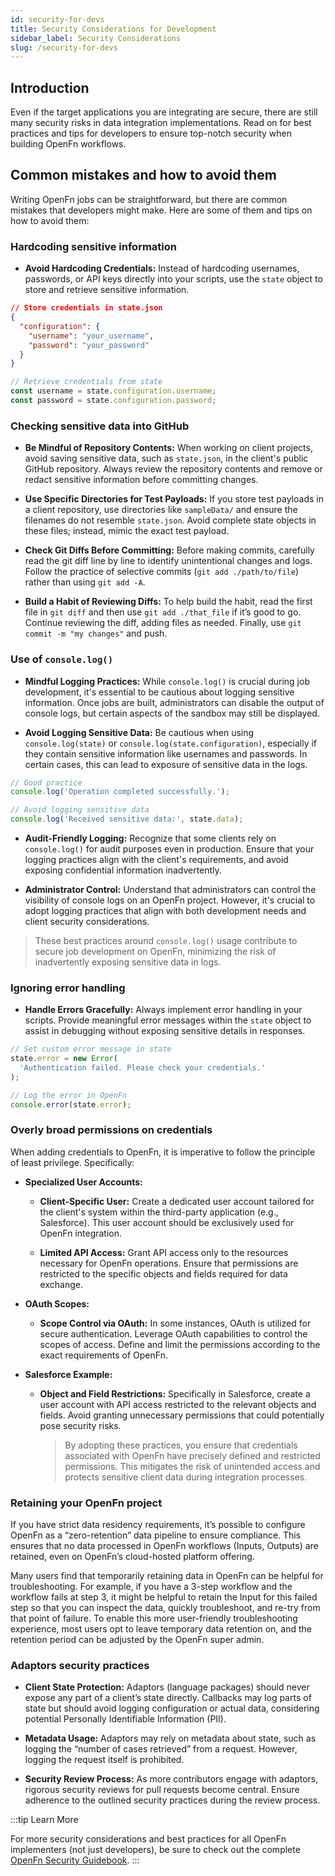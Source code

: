```yaml
---
id: security-for-devs
title: Security Considerations for Development
sidebar_label: Security Considerations
slug: /security-for-devs
---
```


## Introduction

Even if the target applications you are integrating are secure, there are still
many security risks in data integration implementations. Read on for best
practices and tips for developers to ensure top-notch security when building
OpenFn workflows.

## Common mistakes and how to avoid them

Writing OpenFn jobs can be straightforward, but there are common mistakes that
developers might make. Here are some of them and tips on how to avoid them:

### Hardcoding sensitive information

- **Avoid Hardcoding Credentials:** Instead of hardcoding usernames, passwords,
  or API keys directly into your scripts, use the `state` object to store and
  retrieve sensitive information.

```json
// Store credentials in state.json
{
  "configuration": {
    "username": "your_username",
    "password": "your_password"
  }
}
```

```javascript
// Retrieve credentials from state
const username = state.configuration.username;
const password = state.configuration.password;
```

### Checking sensitive data into GitHub

- **Be Mindful of Repository Contents:** When working on client projects, avoid
  saving sensitive data, such as `state.json`, in the client's public GitHub
  repository. Always review the repository contents and remove or redact
  sensitive information before committing changes.

- **Use Specific Directories for Test Payloads:** If you store test payloads in
  a client repository, use directories like `sampleData/` and ensure the
  filenames do not resemble `state.json`. Avoid complete state objects in these
  files; instead, mimic the exact test payload.

- **Check Git Diffs Before Committing:** Before making commits, carefully read
  the git diff line by line to identify unintentional changes and logs. Follow
  the practice of selective commits (`git add ./path/to/file`) rather than using
  `git add -A`.

- **Build a Habit of Reviewing Diffs:** To help build the habit, read the first
  file in `git diff` and then use `git add ./that_file` if it’s good to go.
  Continue reviewing the diff, adding files as needed. Finally, use
  `git commit -m "my changes"` and push.

### Use of `console.log()`

- **Mindful Logging Practices:** While `console.log()` is crucial during job
  development, it's essential to be cautious about logging sensitive
  information. Once jobs are built, administrators can disable the output of
  console logs, but certain aspects of the sandbox may still be displayed.

- **Avoid Logging Sensitive Data:** Be cautious when using `console.log(state)`
  or `console.log(state.configuration)`, especially if they contain sensitive
  information like usernames and passwords. In certain cases, this can lead to
  exposure of sensitive data in the logs.

```javascript
// Good practice
console.log('Operation completed successfully.');

// Avoid logging sensitive data
console.log('Received sensitive data:', state.data);
```

- **Audit-Friendly Logging:** Recognize that some clients rely on
  `console.log()` for audit purposes even in production. Ensure that your
  logging practices align with the client's requirements, and avoid exposing
  confidential information inadvertently.

- **Administrator Control:** Understand that administrators can control the
  visibility of console logs on an OpenFn project. However, it's crucial to
  adopt logging practices that align with both development needs and client
  security considerations.

> These best practices around `console.log()` usage contribute to secure job
> development on OpenFn, minimizing the risk of inadvertently exposing sensitive
> data in logs.

### Ignoring error handling

- **Handle Errors Gracefully:** Always implement error handling in your scripts.
  Provide meaningful error messages within the `state` object to assist in
  debugging without exposing sensitive details in responses.

```javascript
// Set custom error message in state
state.error = new Error(
  'Authentication failed. Please check your credentials.'
);

// Log the error in OpenFn
console.error(state.error);
```

### Overly broad permissions on credentials

When adding credentials to OpenFn, it is imperative to follow the principle of
least privilege. Specifically:

- **Specialized User Accounts:**

  - **Client-Specific User:** Create a dedicated user account tailored for the
    client's system within the third-party application (e.g., Salesforce). This
    user account should be exclusively used for OpenFn integration.

  - **Limited API Access:** Grant API access only to the resources necessary for
    OpenFn operations. Ensure that permissions are restricted to the specific
    objects and fields required for data exchange.

- **OAuth Scopes:**

  - **Scope Control via OAuth:** In some instances, OAuth is utilized for secure
    authentication. Leverage OAuth capabilities to control the scopes of access.
    Define and limit the permissions according to the exact requirements of
    OpenFn.

- **Salesforce Example:**

  - **Object and Field Restrictions:** Specifically in Salesforce, create a user
    account with API access restricted to the relevant objects and fields. Avoid
    granting unnecessary permissions that could potentially pose security risks.

    > By adopting these practices, you ensure that credentials associated with
    > OpenFn have precisely defined and restricted permissions. This mitigates
    > the risk of unintended access and protects sensitive client data during
    > integration processes.

### Retaining your OpenFn project

If you have strict data residency requirements, it’s possible to configure
OpenFn as a “zero-retention” data pipeline to ensure compliance. This ensures
that no data processed in OpenFn workflows (Inputs, Outputs) are retained, even
on OpenFn’s cloud-hosted platform offering.

Many users find that temporarily retaining data in OpenFn can be helpful for
troubleshooting. For example, if you have a 3-step workflow and the workflow
fails at step 3, it might be helpful to retain the Input for this failed step so
that you can inspect the data, quickly troubleshoot, and re-try from that point
of failure. To enable this more user-friendly troubleshooting experience, most
users opt to leave temporary data retention on, and the retention period can be
adjusted by the OpenFn super admin.

### Adaptors security practices

- **Client State Protection:** Adaptors (language packages) should never expose
  any part of a client’s state directly. Callbacks may log parts of state but
  should avoid logging configuration or actual data, considering potential
  Personally Identifiable Information (PII).

- **Metadata Usage:** Adaptors may rely on metadata about state, such as logging
  the “number of cases retrieved” from a request. However, logging the request
  itself is prohibited.

- **Security Review Process:** As more contributors engage with adaptors,
  rigorous security reviews for pull requests become central. Ensure adherence
  to the outlined security practices during the review process.

:::tip Learn More

For more security considerations and best practices for all OpenFn implementers
(not just developers), be sure to check out the complete
[OpenFn Security Guidebook](https://docs.openfn.org/documentation/getting-started/security).
:::
